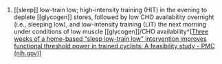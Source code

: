 1. [[sleep]] low-train low; high-intensity training (HIT) in the evening to deplete [[glycogen]] stores, followed by low CHO availability overnight (i.e., sleeping low), and low-intensity training (LIT) the next morning under conditions of low muscle [[glycogen]]/CHO availability^[[Three weeks of a home-based “sleep low-train low” intervention improves functional threshold power in trained cyclists: A feasibility study - PMC (nih.gov)](https://www.ncbi.nlm.nih.gov/pmc/articles/PMC8639084/)]